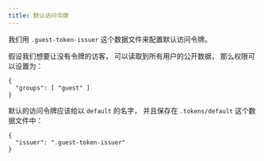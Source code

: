 ```yaml
---
title: 默认访问令牌
---
```


我们用 `.guest-token-issuer` 这个数据文件来配置默认访问令牌。

假设我们想要让没有令牌的访客，
可以读取到所有用户的公开数据，
那么权限可以设置为：

```
{
  "groups": [ "guest" ]
}
```

默认的访问令牌应该给以 `default` 的名字，
并且保存在 `.tokens/default` 这个数据文件中：

```
{
  "issuer": ".guest-token-issuer"
}
```
